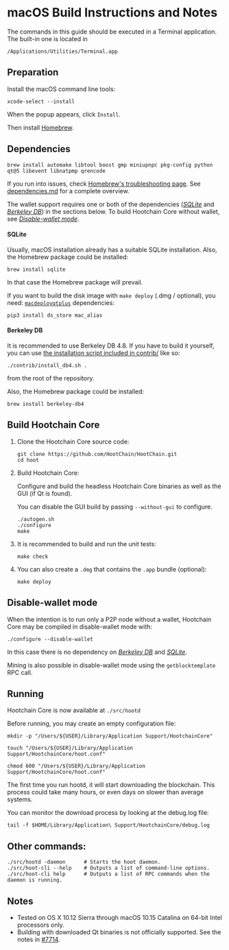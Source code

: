 # macOS Build Instructions and Notes

The commands in this guide should be executed in a Terminal application.
The built-in one is located in
```
/Applications/Utilities/Terminal.app
```

## Preparation
Install the macOS command line tools:

```shell
xcode-select --install
```

When the popup appears, click `Install`.

Then install [Homebrew](https://brew.sh).

## Dependencies
```shell
brew install automake libtool boost gmp miniupnpc pkg-config python qt@5 libevent libnatpmp qrencode
```

If you run into issues, check [Homebrew's troubleshooting page](https://docs.brew.sh/Troubleshooting).
See [dependencies.md](dependencies.md) for a complete overview.

The wallet support requires one or both of the dependencies ([*SQLite*](#sqlite) and [*Berkeley DB*](#berkeley-db)) in the sections below.
To build Hootchain Core without wallet, see [*Disable-wallet mode*](#disable-wallet-mode).

#### SQLite

Usually, macOS installation already has a suitable SQLite installation.
Also, the Homebrew package could be installed:

```shell
brew install sqlite
```

In that case the Homebrew package will prevail.

If you want to build the disk image with `make deploy` (.dmg / optional), you need:
[`macdeployqtplus`](../contrib/macdeploy/README.md) dependencies:
```shell
pip3 install ds_store mac_alias
```

#### Berkeley DB

It is recommended to use Berkeley DB 4.8. If you have to build it yourself,
you can use [the installation script included in contrib/](contrib/install_db4.sh)
like so:

```shell
./contrib/install_db4.sh .
```

from the root of the repository.

Also, the Homebrew package could be installed:

```shell
brew install berkeley-db4
```

## Build Hootchain Core

1. Clone the Hootchain Core source code:
    ```shell
    git clone https://github.com/HootChain/HootChain.git
    cd hoot
    ```

2.  Build Hootchain Core:

    Configure and build the headless Hootchain Core binaries as well as the GUI (if Qt is found).

    You can disable the GUI build by passing `--without-gui` to configure.
    ```shell
    ./autogen.sh
    ./configure
    make
    ```

3.  It is recommended to build and run the unit tests:
    ```shell
    make check
    ```

4.  You can also create a  `.dmg` that contains the `.app` bundle (optional):
    ```shell
    make deploy
    ```

## Disable-wallet mode
When the intention is to run only a P2P node without a wallet, Hootchain Core may be
compiled in disable-wallet mode with:
```shell
./configure --disable-wallet
```

In this case there is no dependency on [*Berkeley DB*](#berkeley-db) and [*SQLite*](#sqlite).

Mining is also possible in disable-wallet mode using the `getblocktemplate` RPC call.

## Running

Hootchain Core is now available at `./src/hootd`

Before running, you may create an empty configuration file:
```shell
mkdir -p "/Users/${USER}/Library/Application Support/HootchainCore"

touch "/Users/${USER}/Library/Application Support/HootchainCore/hoot.conf"

chmod 600 "/Users/${USER}/Library/Application Support/HootchainCore/hoot.conf"
```

The first time you run hootd, it will start downloading the blockchain. This process could take many hours, or even days on slower than average systems.

You can monitor the download process by looking at the debug.log file:
```shell
tail -f $HOME/Library/Application\ Support/HootchainCore/debug.log
```

## Other commands:

```shell
./src/hootd -daemon      # Starts the hoot daemon.
./src/hoot-cli --help    # Outputs a list of command-line options.
./src/hoot-cli help      # Outputs a list of RPC commands when the daemon is running.
```

## Notes

* Tested on OS X 10.12 Sierra through macOS 10.15 Catalina on 64-bit Intel
processors only.
* Building with downloaded Qt binaries is not officially supported. See the notes in [#7714](https://github.com/bitcoin/bitcoin/issues/7714).
